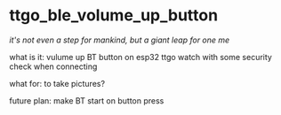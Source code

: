 # ttgo_ble_volume_up_button

_it's not even a step for mankind, but a giant leap for one me_



what is it: vulume up BT button on esp32 ttgo watch with some security check when connecting

what for: to take pictures?

future plan: make BT start on button press
